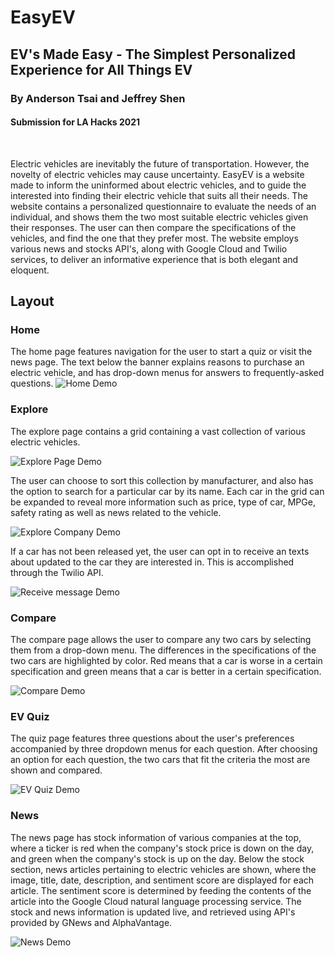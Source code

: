 # EasyEV
## EV's Made Easy - The Simplest Personalized Experience for All Things EV
### By Anderson Tsai and Jeffrey Shen
#### Submission for LA Hacks 2021
<br>

Electric vehicles are inevitably the future of transportation. However, the novelty of electric vehicles may cause uncertainty. EasyEV is a website made to inform the uninformed about electric vehicles, and to guide the interested into finding their electric vehicle that suits all their needs. The website contains a personalized questionnaire to evaluate the needs of an individual, and shows them the two most suitable electric vehicles given their responses. The user can then compare the specifications of the vehicles, and find the one that they prefer most. The website employs various news and stocks API's, along with Google Cloud and Twilio services, to deliver an informative experience that is both elegant and eloquent.

## Layout
### Home
The home page features navigation for the user to start a quiz or visit the news page. The text below the banner explains reasons to purchase an electric vehicle, and has drop-down menus for answers to frequently-asked questions.
![Home Demo](https://i.imgur.com/dsrnX51.gif)

### Explore
The explore page contains a grid containing a vast collection of various electric vehicles. 

![Explore Page Demo](https://i.imgur.com/l7xcV09.gif)

The user can choose to sort this collection by manufacturer, and also has the option to search for a particular car by its name. Each car in the grid can be expanded to reveal more information such as price, type of car, MPGe, safety rating as well as news related to the vehicle. 

![Explore Company Demo](https://i.imgur.com/qPSavsW.gif)

If a car has not been released yet, the user can opt in to receive an texts about updated to the car they are interested in. This is accomplished through the Twilio API.

![Receive message Demo](https://i.imgur.com/c0P5Eal.gif)


### Compare
The compare page allows the user to compare any two cars by selecting them from a drop-down menu. The differences in the specifications of the two cars are highlighted by color. Red means that a car is worse in a certain specification and green means that a car is better in a certain specification.

![Compare Demo](https://i.imgur.com/KA8A6MM.gif)

### EV Quiz
The quiz page features three questions about the user's preferences accompanied by three dropdown menus for each question. After choosing an option for each question, the two cars that fit the criteria the most are shown and compared.

![EV Quiz Demo](https://i.imgur.com/yjuiwwZ.gif)

### News
The news page has stock information of various companies at the top, where a ticker is red when the company's stock price is down on the day, and green when the company's stock is up on the day. Below the stock section, news articles pertaining to electric vehicles are shown, where the image, title, date, description, and sentiment score are displayed for each article. The sentiment score is determined by feeding the contents of the article into the Google Cloud natural language processing service. The stock and news information is updated live, and retrieved using API's provided by GNews and AlphaVantage.

![News Demo](https://i.imgur.com/YL9kT7a.gif)
